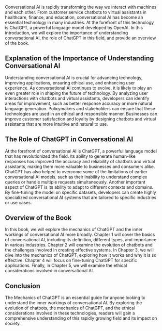 
Conversational AI is rapidly transforming the way we interact with machines and each other. From customer service chatbots to virtual assistants in healthcare, finance, and education, conversational AI has become an essential technology in many industries. At the forefront of this technology is ChatGPT, a powerful language model developed by OpenAI. In this introduction, we will explore the importance of understanding conversational AI, the role of ChatGPT in this field, and provide an overview of the book.

Explanation of the Importance of Understanding Conversational AI
----------------------------------------------------------------

Understanding conversational AI is crucial for advancing technology, improving applications, ensuring ethical use, and enhancing user experience. As conversational AI continues to evolve, it is likely to play an even greater role in shaping the future of technology. By analyzing user interactions with chatbots and virtual assistants, developers can identify areas for improvement, such as better response accuracy or more natural language generation. Policymakers and stakeholders can ensure that these technologies are used in an ethical and responsible manner. Businesses can improve customer satisfaction and loyalty by designing chatbots and virtual assistants that are more intuitive and natural to use.

The Role of ChatGPT in Conversational AI
----------------------------------------

At the forefront of conversational AI is ChatGPT, a powerful language model that has revolutionized the field. Its ability to generate human-like responses has improved the accuracy and reliability of chatbots and virtual assistants, making them more valuable to businesses and consumers alike. ChatGPT has also helped to overcome some of the limitations of earlier conversational AI models, such as their inability to understand complex queries or handle multiple requests simultaneously. Another important aspect of ChatGPT is its ability to adapt to different contexts and domains. By fine-tuning the model on specific datasets, developers can create highly specialized conversational AI systems that are tailored to specific industries or use cases.

Overview of the Book
--------------------

In this book, we will explore the mechanics of ChatGPT and the inner workings of conversational AI more broadly. Chapter 1 will cover the basics of conversational AI, including its definition, different types, and importance in various industries. Chapter 2 will examine the evolution of chatbots and the challenges involved in creating effective systems. In Chapter 3, we will dive into the mechanics of ChatGPT, exploring how it works and why it is so effective. Chapter 4 will focus on fine-tuning ChatGPT for specific applications. Finally, in Chapter 5, we will examine the ethical considerations involved in conversational AI.

Conclusion
----------

The Mechanics of ChatGPT is an essential guide for anyone looking to understand the inner workings of conversational AI. By exploring the evolution of chatbots, the mechanics of ChatGPT, and the ethical considerations involved in these technologies, readers will gain a comprehensive understanding of this rapidly growing field and its impact on society.
